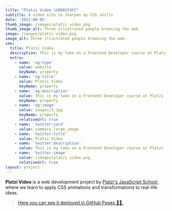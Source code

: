 ```yaml
---
title: "Platzi Video \U0001F4FC"
subtitle: A video site to sharpen my CSS skills
date: '2021-09-05'
thumb_image: /images/platzi video.png
thumb_image_alt: Three illustrated people browsing the web.
image: /images/platzi video.png
image_alt: Three illustrated people browsing the web.
seo:
  title: Platzi Video
  description: This is my take on a Frontend Developer course at Platzi
  extra:
    - name: 'og:type'
      value: website
      keyName: property
    - name: 'og:title'
      value: Platzi Video
      keyName: property
    - name: 'og:description'
      value: This is my take on a Frontend Developer course at Platzi
      keyName: property
    - name: 'og:image'
      value: images/3.jpg
      keyName: property
      relativeUrl: true
    - name: 'twitter:card'
      value: summary_large_image
    - name: 'twitter:title'
      value: Platzi Video
    - name: 'twitter:description'
      value: This is my take on a Frontend Developer course at Platzi
    - name: 'twitter:image'
      value: /images/platzi video.png
      relativeUrl: true
layout: project
---
```

**Platzi Video** is a web development project by [Platzi's JavaScript School](https://platzi.com/escuela-javascript/), where we learn to apply CSS animations and transformations to real-life ideas.

> [Here you can see it deployed in GitHub Pages 🐙🐱.](https://emlez.github.io/Platzi-Video/index.html)
